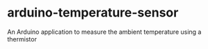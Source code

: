 # arduino-temperature-sensor
An Arduino application to measure the ambient temperature using a thermistor
